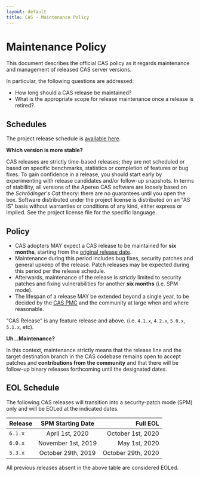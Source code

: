 ```yaml
---
layout: default
title: CAS - Maintenance Policy
---
```


# Maintenance Policy

This document describes the official CAS policy as it regards maintenance and management of released CAS server versions.

In particular, the following questions are addressed:

- How long should a CAS release be maintained?
- What is the appropriate scope for release maintenance once a release is retired?

## Schedules

The project release schedule is [available here](https://github.com/apereo/cas/milestones). 

<div class="alert alert-info"><strong>Which version is more stable?</strong><p>CAS releases are strictly time-based releases; they 
are not scheduled or based on specific benchmarks, statistics or completion of features or bug fixes. To gain confidence in a 
release, you should start early by experimenting with release candidates and/or follow-up snapshots.
In terms of stabillity, all versions of the Apereo CAS software are loosely based on the <i>Schrödinger's Cat</i> theory: there are no guarantees 
until you open the box. Software distributed under the project license is distributed on an "AS IS" basis without warranties or conditions 
of any kind, either express or implied. See the project license file for the specific language.
</p></div>

## Policy

- CAS adopters MAY expect a CAS release to be maintained for **six months**, starting from the [original release date](https://github.com/apereo/cas/releases).
- Maintenance during this period includes bug fixes, security patches and general upkeep of the release. Patch releases may be expected during this period per the release schedule.
- Afterwards, maintenance of the release is *strictly* limited to security patches and fixing vulnerabilities for another **six months** (i.e. SPM mode).
- The lifespan of a release MAY be extended beyond a single year, to be decided by the [CAS PMC](Project-Commitee.html) and the community at large when and where reasonable.

“CAS Release” is any feature release and above. (i.e. `4.1.x`, `4.2.x`, `5.0.x`, `5.1.x`, etc).

<div class="alert alert-info"><strong>Uh...Maintenance?</strong><p>
In this context, maintenance strictly means that the release line and the target destination branch in the CAS codebase remains open to
  accept patches and <strong>contributions from the community</strong> and that there will be follow-up binary releases forthcoming until the designated dates. 
</p></div>

## EOL Schedule

The following CAS releases will transition into a security-patch mode (SPM) only and will be EOLed at the indicated dates.

| Release        | SPM Starting Date    | Full EOL  |
| -------------- |:--------------------:| -------------------:|
| `6.1.x`        | April 1st, 2020      | October 1st, 2020      |
| `6.0.x`        | November 1st, 2019   | May 1st, 2020 |
| `5.3.x`        | October 29th, 2019   | October 29th, 2020     |

All previous releases absent in the above table are considered EOLed.


